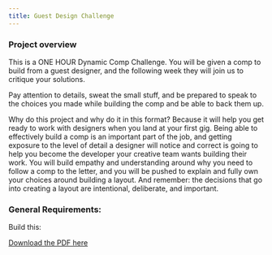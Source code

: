 ```yaml
---
title: Guest Design Challenge
---
```


### Project overview

This is a ONE HOUR Dynamic Comp Challenge. You will be given a comp to build from a guest designer, and the following week they will join us to critique your solutions.  

Pay attention to details, sweat the small stuff, and be prepared to speak to the choices you made while building the comp and be able to back them up.

Why do this project and why do it in this format? Because it will help you get ready to work with designers when you land at your first gig. Being able to effectively build a comp is an important part of the job, and getting exposure to the level of detail a designer will notice and correct is going to help you become the developer your creative team wants building their work. You will build empathy and understanding around why you need to follow a comp to the letter, and you will be pushed to explain and fully own your choices around building a layout. And remember: the decisions that go into creating a layout are intentional, deliberate, and important.

### General Requirements:

Build this:

[Download the PDF here](https://slack-files.com/files-pri-safe/T029P2S9M-F4N0VSB7B/falcon_ui_kit_r2_22.pdf?c=1490280563-a781b2b0d06cc74b972c7f0d5a0263b2c5c4dc79)
